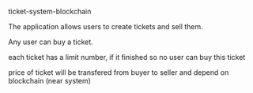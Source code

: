 ticket-system-blockchain

The application allows users to create tickets and sell them.

Any user can buy a ticket.

each ticket has a limit number, if it finished so no user can buy this ticket

price of ticket will be transfered from buyer to seller and depend on blockchain (near system)
